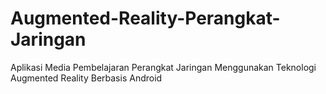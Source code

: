 # Augmented-Reality-Perangkat-Jaringan
Aplikasi Media Pembelajaran Perangkat Jaringan Menggunakan Teknologi Augmented Reality Berbasis Android
